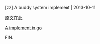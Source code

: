 [zz] A buddy system implement | 2013-10-11

[原文在此](http://coolshell.cn/articles/10427.html)

[A implement in go](https://github.com/tw4452852/buddy)

FIN.
